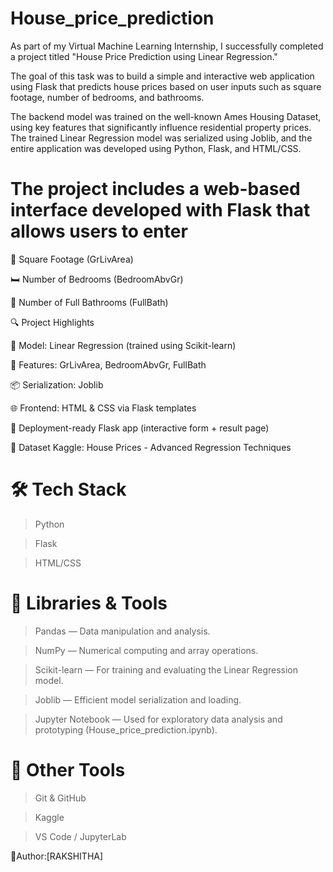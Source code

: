 # House_price_prediction
As part of my Virtual Machine Learning Internship, I successfully completed a project titled "House Price Prediction using Linear Regression."

The goal of this task was to build a simple and interactive web application using Flask that predicts house prices based on user inputs such as square footage, number of bedrooms, and bathrooms.

The backend model was trained on the well-known Ames Housing Dataset, using key features that significantly influence residential property prices. The trained Linear Regression model was serialized using Joblib, and the entire application was developed using Python, Flask, and HTML/CSS.

# The project includes a web-based interface developed with Flask that allows users to enter

📐 Square Footage (GrLivArea)

🛏️ Number of Bedrooms (BedroomAbvGr)

🛁 Number of Full Bathrooms (FullBath)

🔍 Project Highlights

🔢 Model: Linear Regression (trained using Scikit-learn)

🧠 Features: GrLivArea, BedroomAbvGr, FullBath

📦 Serialization: Joblib

🌐 Frontend: HTML & CSS via Flask templates

🚀 Deployment-ready Flask app (interactive form + result page)

🔗 Dataset
Kaggle: House Prices - Advanced Regression Techniques


# 🛠️ Tech Stack

> Python 

> Flask 

> HTML/CSS


# 📌 Libraries & Tools

> Pandas — Data manipulation and analysis.

> NumPy — Numerical computing and array operations.

> Scikit-learn — For training and evaluating the Linear Regression model.

> Joblib — Efficient model serialization and loading.

> Jupyter Notebook — Used for exploratory data analysis and prototyping (House_price_prediction.ipynb).


# 📌 Other Tools

> Git & GitHub 

> Kaggle 

> VS Code / JupyterLab 

🔗Author:[RAKSHITHA]
